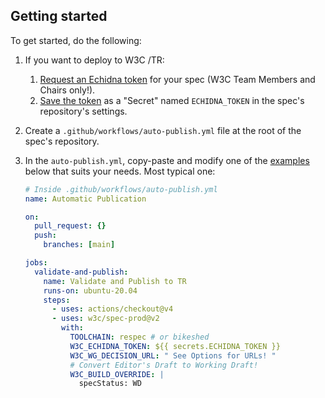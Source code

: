 ## Getting started

To get started, do the following:

1. If you want to deploy to W3C /TR:
   1. [Request an Echidna token][request-token] for your spec (W3C Team Members and Chairs only!).
   1. [Save the token][save-token] as a "Secret" named `ECHIDNA_TOKEN` in the spec's repository's settings.
1. Create a `.github/workflows/auto-publish.yml` file at the root of the spec's repository.
1. In the `auto-publish.yml`, copy-paste and modify one of the [examples](examples.md) below that suits your needs. Most typical one:

   ```yml
   # Inside .github/workflows/auto-publish.yml
   name: Automatic Publication

   on:
     pull_request: {}
     push:
       branches: [main]

   jobs:
     validate-and-publish:
       name: Validate and Publish to TR
       runs-on: ubuntu-20.04
       steps:
         - uses: actions/checkout@v4
         - uses: w3c/spec-prod@v2
           with:
             TOOLCHAIN: respec # or bikeshed
             W3C_ECHIDNA_TOKEN: ${{ secrets.ECHIDNA_TOKEN }}
             W3C_WG_DECISION_URL: " See Options for URLs! "
             # Convert Editor's Draft to Working Draft!
             W3C_BUILD_OVERRIDE: |
               specStatus: WD
   ```

[request-token]: https://www.w3.org/Web/publications/register
[save-token]: https://docs.github.com/en/actions/reference/encrypted-secrets#creating-encrypted-secrets-for-a-repository
